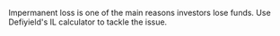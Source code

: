 Impermanent loss is one of the main reasons investors lose funds. Use Defiyield's IL calculator to tackle the issue.